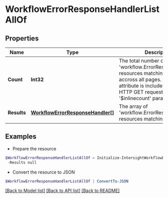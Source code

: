 # WorkflowErrorResponseHandlerListAllOf
## Properties

Name | Type | Description | Notes
------------ | ------------- | ------------- | -------------
**Count** | **Int32** | The total number of &#39;workflow.ErrorResponseHandler&#39; resources matching the request, accross all pages. The &#39;Count&#39; attribute is included when the HTTP GET request includes the &#39;$inlinecount&#39; parameter. | [optional] 
**Results** | [**WorkflowErrorResponseHandler[]**](WorkflowErrorResponseHandler.md) | The array of &#39;workflow.ErrorResponseHandler&#39; resources matching the request. | [optional] 

## Examples

- Prepare the resource
```powershell
$WorkflowErrorResponseHandlerListAllOf = Initialize-IntersightWorkflowErrorResponseHandlerListAllOf  -Count null `
 -Results null
```

- Convert the resource to JSON
```powershell
$WorkflowErrorResponseHandlerListAllOf | ConvertTo-JSON
```

[[Back to Model list]](../README.md#documentation-for-models) [[Back to API list]](../README.md#documentation-for-api-endpoints) [[Back to README]](../README.md)

